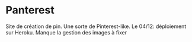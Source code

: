 # Panterest
Site de création de pin. Une sorte de Pinterest-like.
Le 04/12: déploiement sur Heroku. Manque la gestion des images à fixer
